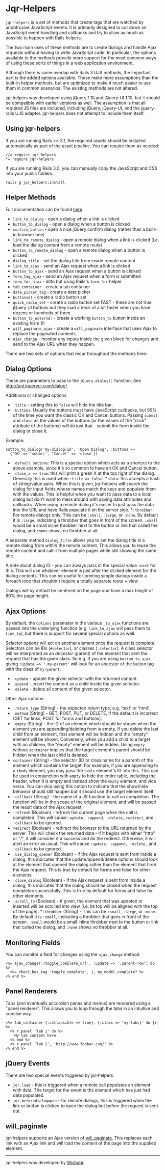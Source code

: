 # Jqr-Helpers

`jqr-helpers` is a set of methods that create tags that are watched by unobtrusive JavaScript
events. It is primarily designed to cut down on JavaScript event handling and
callbacks and try to allow as much as possible to happen with Rails helpers.

The two main uses of these methods are to create dialogs and handle
Ajax requests without having to write JavaScript code. In particular, the options
available to the methods provide more support for the most common ways of using
these sorts of things in a web application environment.

Although there is some overlap with Rails 3 UJS methods, the important part
is the added options available. These make more assumptions than the built-in
helper methods, but are optimized to make it much easier to use them in
common scenarios. The existing methods are not altered.

jqr-helpers was developed using jQuery 1.10 and jQuery-UI 1.10, but it should
be compatible with earlier versions as well. The assumption is that all
required JS files are included, including jQuery, jQuery-UI, and the jquery-rails
UJS adapter. jqr-helpers does not attempt to include them itself.

## Using jqr-helpers ##

If you are running Rails >= 3.1, the required assets should be installed
automatically as part of the asset pipeline. You can require them as needed:

    //= require jqr-helpers
    *= require jqr-helpers

If you are running Rails 3.0, you can manually copy the JavaScript and CSS
into your public folders:

    rails g jqr_helpers:install

## Helper Methods ##

Full documentation can be found [here](https://rawgithub.com/wishabi/jqr-helpers/master/doc/JqrHelpers/Helpers.html).

* `link_to_dialog` - open a dialog when a link is clicked
* `button_to_dialog` - open a dialog when a button is clicked
* `confirm_button` - open a nice jQuery confirm dialog (rather than a built-in browser one)
* `link_to_remote_dialog` - open a remote dialog when a link is clicked (i.e. load
the dialog content from a remote route)
* `button_to_remote_dialog` - open a remote dialog when a button is clicked
* `dialog_title` - set the dialog title from inside remote content
* `link_to_ajax` - send an Ajax request when a link is clicked
* `button_to_ajax` - send an Ajax request when a button is clicked
* `form_tag_ajax` - send an Ajax request when a form is submitted
* `form_for_ajax` - ditto but using Rails's `form_for` helper
* `tab_container` - create a tab container
* `date_picker_tag` - create a date picker
* `buttonset` - create a radio button set
* `quick_radio_set` - create a radio button set FAST - these are not true jQuery UI buttons but
they load a heck of a lot faster when you have dozens or hundreds of them.
* `button_to_external` - create a working `button_to` button inside an existing form (!)
* `will_paginate_ajax` - create a `will_paginate` interface that uses Ajax to
replace the paginated contents.
* `ajax_change` - monitor any inputs inside the given block for changes
and send to the Ajax URL when they happen.

There are two sets of options that recur throughout the methods here:

## Dialog Options ##

These are parameters to pass to the `jQuery.dialog()` function.
See <http://api.jqueryui.com/dialog/>.

Additional or changed options:

* `:title` - setting this to `false` will hide the title bar.
* `:buttons`: Usually the buttons must have JavaScript callbacks, but 99% of the
time you want the classic OK and Cancel buttons. Passing `submit` and `close`
as the values of the buttons (or the values of the "click" attribute of the
buttons) will do just that - submit the form inside the dialog or close it.

Example:

    button_to_dialog('my-dialog-id', 'Open Dialog', :buttons =>
      {'OK' => 'submit', 'Cancel' => 'close'})

* `:default_buttons`: This is a special option which acts as a shortcut
to the above example, since it's so common to have an OK and Cancel button.
* `:close_x => true`: this will print a green X at the top
right of the dialog. Generally this is used when `:title => false`.
*`:data`: this accepts a hash of string/value pairs. When this
is given, jqr-helpers will search the dialog for input fields whose names
match the keys and populate them with the values. This is helpful when you want
to pass data to a local dialog but don't want to mess around with saving data
attributes and callbacks. When using a remote dialog it's easier to just pass
the data into the URL and have Rails populate it on the server side.
*`:throbber`: For remote dialogs only. This can be `:small`, `:large`, or
`:none`. By default it is `:large`, indicating a throbber that goes in front
of the screen. `:small` would be a small inline throbber next to the button or
link that called the dialog, and `:none` shows no throbber at all.

A separate method `dialog_title` allows you to set the dialog title in a
remote dialog from _within_ the remote content. This allows you to reuse the
remote content and call it from multiple pages while still showing the same
title.

A note about dialog ID - you can always pass in the special value `:next` for
this. This will use whatever element is just after the clicked element
for the dialog contents. This can be useful for printing simple dialogs inside a
foreach loop that shouldn't require a totally separate route + view.

Dialogs will by default be centered on the page and have a max height of 80%
the page height.

## Ajax Options ##

By default, the `options` parameter in the various `_to_ajax` functions are
passed into the underlying function (e.g. `link_to_ajax` will pass them to
`link_to`), but there is support for several special options as well.

*Selector options* will act on another element once the request is complete.
Selectors can be IDs (`#selector`), or classes (`.selector`).
A class selector will be interpreted as an *ancestor* (parent) of the
element that sent the request that has the given class. So e.g. if you
are using `button_to_ajax`, giving `:update => '.my-parent'` will look for
an ancestor of the button tag with the class of `my-parent`.

* `:update` - update the given selector with the returned content.
* `:append` - insert the content as a child inside the given selector.
* `:delete` - delete all content of the given selector.

Other Ajax options:

* `:return_type` (String) - the expected return type, e.g. 'text' or 'html'.
* `:method` (String) - GET, POST, PUT, or DELETE, if the default is incorrect
  (GET for links, POST for forms and buttons).
* `:empty` (String) - the ID of an element which should be shown when the
element you are appending/deleting from is empty. If you delete the last child
from an element, that element will be hidden and the "empty" element will
be shown. Conversely, when you add a child to a target with no children, the
"empty" element will be hidden. Using `empty` without `container` implies that
the target element's parent should be hidden when the last child is deleted.
* `container` (String) - the selector (ID or class name for a parent) of the
element which contains the target. For example, if you are appending to a
`tbody` element, you may pass the `table` element's ID into this. This can be
used in conjunction with `empty` to hide the entire table, including the header,
when it is empty and instead show the `empty` element, and vice versa.
You can skip using this option to indicate that the show/hide
behavior should still happen but it should use the target element itself.
* `:callback` (String) - the name of a JS function to call on completion.
The function will be in the scope of the original element, and
will be passed the result data of the Ajax request.
* `:refresh` (Boolean) - refresh the current page when the call is completed.
This will cause `:update, :append, :delete,` `redirect`,
and `:callback` to be ignored.
* `redirect` (Boolean) - redirect the browser to the URL returned by the
server. This will check the returned data - if it begins with either "http"
or "/", it will consider it a success and do the redirect. Otherwise, it will
alert an error as usual.
This will cause `:update, :append, :delete,` and `:callback` to be ignored.
* `:use_dialog_opener` (Boolean) - if the Ajax request is sent from inside
a dialog, this indicates that the update/append/delete options should
look at the element that opened the dialog rather than the element that
fired the Ajax request. This is true by default for forms and false for
other elements.
* `:close_dialog` (Boolean) - if the Ajax request is sent from inside a dialog,
this indicates that the dialog should be closed when the request completes
successfully. This is true by default for forms and false for
other elements.
* `:scroll_to` (Boolean) - if given, the element that was updated or inserted
will be scrolled into view (i.e. its top will be aligned with the top of the
page).
*`:throbber` (String) - This can be `:small`, `:large`, or
`:none`. By default it is `:small`, indicating a throbber that goes in front
of the screen. `:small` would be a small inline throbber next to the button or
link that called the dialog, and `:none` shows no throbber at all.

## Monitoring Fields ##

You can monitor a field for changes using the ``ajax_change`` method:

    <%= ajax_change('/toggle_complete_url', :update => '.parent-row') do %>
      <%= check_box_tag 'toggle_complete', 1, my_model.complete? %>
    <% end %>

## Panel Renderers ##

Tabs (and eventually accordion panes and menus) are rendered using a "panel renderer".
This allows you to loop through the tabs in an intuitive and concise way.

    <%= tab_container {:collapsible => true}, {:class => 'my-tabs}' do |r| %>
      <% r.panel 'Tab 1' do %>
        My tab content here
      <% end %>
      <% r.panel 'Tab 2', 'http://www.foobar.com/' %>
    <% end %>

## jQuery Events ##

There are two special events triggered by jqr-helpers:

* `jqr.load` - this is triggered when a remote call populates an element with
data. The target for the event is the element which has just had data
populated.
* `jqr.beforedialogopen` - for remote dialogs, this is triggered when the
link or button is clicked to open the dialog but before the request is sent out.

## will_paginate ##

jqr-helpers supports an Ajax version of [will_paginate](https://github.com/mislav/will_paginate).
This replaces each link with an Ajax link and will load the content of the page
into the supplied element.

***

jqr-helpers was developed by [Wishabi](http://www.wishabi.com).